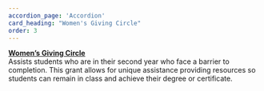 ```yaml
---
accordion_page: 'Accordion'
card_heading: "Women's Giving Circle"
order: 3
---
```


<p><strong><a href="../give/womens-giving-circle/">Women&rsquo;s Giving Circle</a></strong><br />Assists students who are in their second year who face a barrier to completion. This grant allows for unique assistance providing resources so students can remain in class and achieve their degree or certificate.</p>
